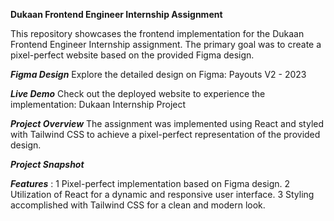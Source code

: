 **Dukaan Frontend Engineer Internship Assignment**

This repository showcases the frontend implementation for the Dukaan Frontend Engineer Internship assignment. The primary goal was to create a pixel-perfect website based on the provided Figma design.

**_Figma Design_**
Explore the detailed design on Figma: Payouts V2 - 2023

**_Live Demo_**
Check out the deployed website to experience the implementation: Dukaan Internship Project

**_Project Overview_**
The assignment was implemented using React and styled with Tailwind CSS to achieve a pixel-perfect representation of the provided design.

**_Project Snapshot_**

**_Features_** :
1 Pixel-perfect implementation based on Figma design.
2 Utilization of React for a dynamic and responsive user interface.
3 Styling accomplished with Tailwind CSS for a clean and modern look.
